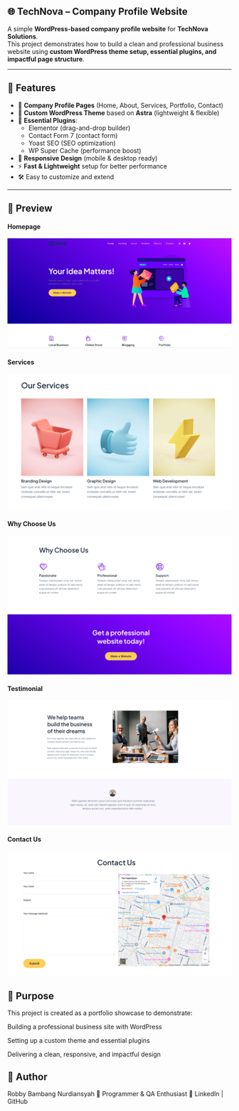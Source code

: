 
## 🌐 TechNova – Company Profile Website

A simple **WordPress-based company profile website** for **TechNova Solutions**.  
This project demonstrates how to build a clean and professional business website using **custom WordPress theme setup, essential plugins, and impactful page structure**.

---

## 📌 Features

- 🏢 **Company Profile Pages** (Home, About, Services, Portfolio, Contact)  
- 🎨 **Custom WordPress Theme** based on **Astra** (lightweight & flexible)  
- 🔌 **Essential Plugins**:
  - Elementor (drag-and-drop builder)
  - Contact Form 7 (contact form)
  - Yoast SEO (SEO optimization)
  - WP Super Cache (performance boost)
- 📱 **Responsive Design** (mobile & desktop ready)
- ⚡ **Fast & Lightweight** setup for better performance
- 🛠️ Easy to customize and extend  

---

## 📸 Preview

#### Homepage
![Homepage Preview](screenshoot/Home.png)

#### Services
![Homepage Preview](screenshoot/Services.png)

#### Why Choose Us
![Homepage Preview](screenshoot/Choose.png)

#### Testimonial
![Homepage Preview](screenshoot/Testimonial.png)

#### Contact Us
![Homepage Preview](screenshoot/Contact.png)

## 🎯 Purpose

This project is created as a portfolio showcase to demonstrate:

Building a professional business site with WordPress

Setting up a custom theme and essential plugins

Delivering a clean, responsive, and impactful design

## 🧑 Author

Robby Bambang Nurdiansyah
💼 Programmer & QA Enthusiast
🔗 LinkedIn | GitHub
